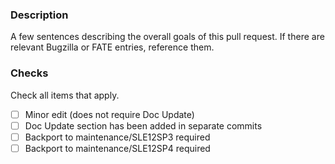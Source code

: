 ### Description
A few sentences describing the overall goals of this pull request.
If there are relevant Bugzilla or FATE entries, reference them.

### Checks
Check all items that apply.

- [ ] Minor edit (does not require Doc Update)
- [ ] Doc Update section has been added in separate commits
- [ ] Backport to maintenance/SLE12SP3 required
- [ ] Backport to maintenance/SLE12SP4 required
